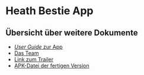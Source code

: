 # Heath Bestie App

## Übersicht über weitere Dokumente

- [_User Guide_ zur App](App.md)
- [Das Team](Team.md)
- [Link zum Trailer]()
- [APK-Datei der fertigen Version](https://github.com/Android-Projekte-VHB/vhb-android-ss2021--healthbestie-38/releases/download/v1.0/app-v1.0-release.apk)
